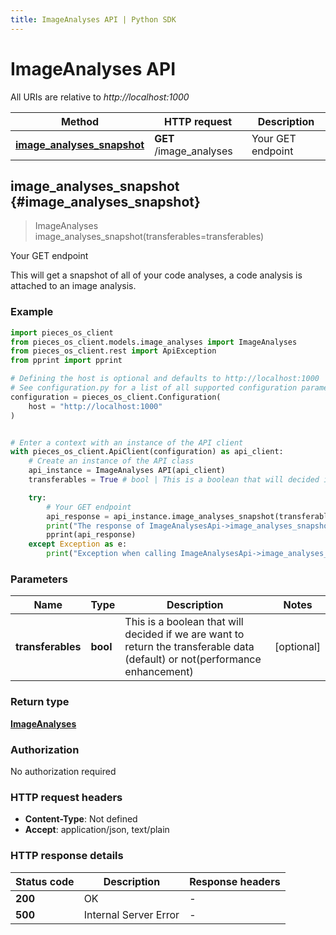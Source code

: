 ```yaml
---
title: ImageAnalyses API | Python SDK
---
```


# ImageAnalyses API

All URIs are relative to *http://localhost:1000*

Method | HTTP request | Description
------------- | ------------- | -------------
[**image_analyses_snapshot**](ImageAnalysesApi#image_analyses_snapshot) | **GET** /image_analyses | Your GET endpoint


## **image_analyses_snapshot** {#image_analyses_snapshot}
> ImageAnalyses image_analyses_snapshot(transferables=transferables)

Your GET endpoint

This will get a snapshot of all of your code analyses, a code analysis is attached to an image analysis.

### Example


```python
import pieces_os_client
from pieces_os_client.models.image_analyses import ImageAnalyses
from pieces_os_client.rest import ApiException
from pprint import pprint

# Defining the host is optional and defaults to http://localhost:1000
# See configuration.py for a list of all supported configuration parameters.
configuration = pieces_os_client.Configuration(
    host = "http://localhost:1000"
)


# Enter a context with an instance of the API client
with pieces_os_client.ApiClient(configuration) as api_client:
    # Create an instance of the API class
    api_instance = ImageAnalyses API(api_client)
    transferables = True # bool | This is a boolean that will decided if we are want to return the transferable data (default) or not(performance enhancement) (optional)

    try:
        # Your GET endpoint
        api_response = api_instance.image_analyses_snapshot(transferables=transferables)
        print("The response of ImageAnalysesApi->image_analyses_snapshot:\n")
        pprint(api_response)
    except Exception as e:
        print("Exception when calling ImageAnalysesApi->image_analyses_snapshot: %s\n" % e)
```



### Parameters


Name | Type | Description  | Notes
------------- | ------------- | ------------- | -------------
 **transferables** | **bool**| This is a boolean that will decided if we are want to return the transferable data (default) or not(performance enhancement) | [optional] 

### Return type

[**ImageAnalyses**](../models/ImageAnalyses)

### Authorization

No authorization required

### HTTP request headers

 - **Content-Type**: Not defined
 - **Accept**: application/json, text/plain

### HTTP response details

| Status code | Description | Response headers |
|-------------|-------------|------------------|
**200** | OK |  -  |
**500** | Internal Server Error |  -  |




